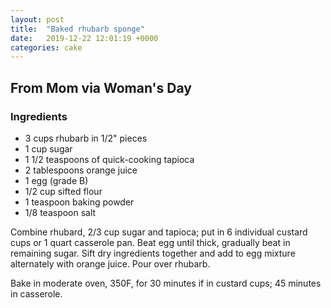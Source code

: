 ```yaml
---
layout: post
title:  "Baked rhubarb sponge"
date:   2019-12-22 12:01:19 +0000
categories: cake
---
```


## From Mom via Woman's Day
### Ingredients
* 3 cups rhubarb in 1/2" pieces
* 1 cup sugar
* 1 1/2 teaspoons of quick-cooking tapioca
* 2 tablespoons orange juice
* 1 egg (grade B)
* 1/2 cup sifted flour
* 1 teaspoon baking powder
* 1/8 teaspoon salt


Combine rhubard, 2/3 cup sugar and tapioca; put in 6 individual custard cups or 1 quart casserole pan. Beat egg until thick, gradually beat in remaining sugar. Sift dry ingredients together and add to egg mixture alternately with orange juice. Pour over rhubarb.

Bake in moderate oven, 350F, for 30 minutes if in custard cups; 45 minutes in casserole.
